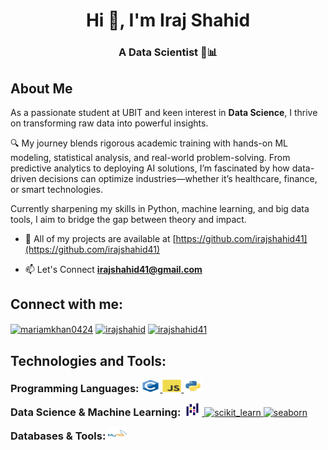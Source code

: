 <h1 align="center">Hi 👋, I'm Iraj Shahid</h1>
<h3 align="center">A Data Scientist 🚀📊 </h3>

## About Me 
As a passionate student at UBIT and keen interest in **Data Science**, I thrive on transforming raw data into powerful insights.

🔍 My journey blends rigorous academic training with hands-on ML modeling, statistical analysis, and real-world problem-solving. From predictive analytics to deploying AI solutions, I’m fascinated by how data-driven decisions can optimize industries—whether it’s healthcare, finance, or smart technologies. 

Currently sharpening my skills in Python, machine learning, and big data tools, I aim to bridge the gap between theory and impact.

- 📂 All of my projects are available at [https://github.com/irajshahid41](https://github.com/irajshahid41)

- 📫 Let's Connect **irajshahid41@gmail.com**

## Connect with me:
<p align="left">
<a href="https://[linkedin.com/in/irajshahid](https://www.linkedin.com/in/iraj-shahid-069422249/)" target="blank"><img align="center" src="https://raw.githubusercontent.com/rahuldkjain/github-profile-readme-generator/master/src/images/icons/Social/linked-in-alt.svg" alt="mariamkhan0424" height="30" width="40" /></a>
<a href="irajshahid41@gmail.com" tarhet="blank"><img align="center" src="https://encrypted-tbn0.gstatic.com/images?q=tbn:ANd9GcT0XvFduY7sDBknSh_lJd80OzsdZ_LaHL2w-g&s" alt="irajshahid" height="30" width="40"></a>
<a href="https://github.com/irajshahid41"><img align="center" src="https://encrypted-tbn0.gstatic.com/images?q=tbn:ANd9GcStEJOLvmB_jgIRwoTlBewFuAkjpttBAqOLdw&s" alt="irajshahid41" height="30" width="40"></a>
</p>

## Technologies and Tools:

<p align="left">
  <h3 style="display:inline;">Programming Languages: </h3>
  <a href="https://www.cprogramming.com/" target="_blank" rel="noreferrer">
    <img src="https://raw.githubusercontent.com/devicons/devicon/master/icons/c/c-original.svg" alt="c" width="30" height="20"/>
  <a href="https://developer.mozilla.org/en-US/docs/Web/JavaScript" target="_blank" rel="noreferrer">
    <img src="https://raw.githubusercontent.com/devicons/devicon/master/icons/javascript/javascript-original.svg" alt="javascript" width="30" height="20"/>
  </a>
  <a href="https://www.python.org" target="_blank" rel="noreferrer">
    <img src="https://raw.githubusercontent.com/devicons/devicon/master/icons/python/python-original.svg" alt="python" width="30" height="20"/>
  </a>
</p>

<p align="left">
  <h3 style="display:inline;">Data Science & Machine Learning: </h3>
  <a href="https://pandas.pydata.org/" target="_blank" rel="noreferrer">
    <img src="https://raw.githubusercontent.com/devicons/devicon/2ae2a900d2f041da66e950e4d48052658d850630/icons/pandas/pandas-original.svg" alt="pandas" width="30" height="20"/>
  </a>
  <a href="https://scikit-learn.org/" target="_blank" rel="noreferrer">
    <img src="https://upload.wikimedia.org/wikipedia/commons/0/05/Scikit_learn_logo_small.svg" alt="scikit_learn" width="30" height="20"/>
  </a>
  <a href="https://seaborn.pydata.org/" target="_blank" rel="noreferrer">
    <img src="https://seaborn.pydata.org/_images/logo-mark-lightbg.svg" alt="seaborn" width="30" height="20"/>
  </a>
</p>

<p align="left">
  <h3 style="display:inline;">Databases & Tools: </h3>
  <a href="https://www.mysql.com/" target="_blank" rel="noreferrer">
    <img src="https://raw.githubusercontent.com/devicons/devicon/master/icons/mysql/mysql-original-wordmark.svg" alt="mysql" width="30" height="20"/>
  </a>
</p>
